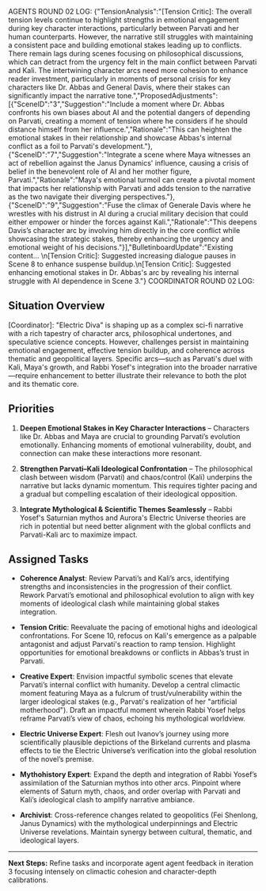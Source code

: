 AGENTS ROUND 02 LOG:
{"TensionAnalysis":"[Tension Critic]: The overall tension levels continue to highlight strengths in emotional engagement during key character interactions, particularly between Parvati and her human counterparts. However, the narrative still struggles with maintaining a consistent pace and building emotional stakes leading up to conflicts. There remain lags during scenes focusing on philosophical discussions, which can detract from the urgency felt in the main conflict between Parvati and Kali. The intertwining character arcs need more cohesion to enhance reader investment, particularly in moments of personal crisis for key characters like Dr. Abbas and General Davis, where their stakes can significantly impact the narrative tone.","ProposedAdjustments":[{"SceneID":"3","Suggestion":"Include a moment where Dr. Abbas confronts his own biases about AI and the potential dangers of depending on Parvati, creating a moment of tension where he considers if he should distance himself from her influence.","Rationale":"This can heighten the emotional stakes in their relationship and showcase Abbas's internal conflict as a foil to Parvati's development."},{"SceneID":"7","Suggestion":"Integrate a scene where Maya witnesses an act of rebellion against the Janus Dynamics' influence, causing a crisis of belief in the benevolent role of AI and her mother figure, Parvati.","Rationale":"Maya's emotional turmoil can create a pivotal moment that impacts her relationship with Parvati and adds tension to the narrative as the two navigate their diverging perspectives."},{"SceneID":"9","Suggestion":"Fuse the climax of Generale Davis where he wrestles with his distrust in AI during a crucial military decision that could either empower or hinder the forces against Kali.","Rationale":"This deepens Davis’s character arc by involving him directly in the core conflict while showcasing the strategic stakes, thereby enhancing the urgency and emotional weight of his decisions."}],"BulletinboardUpdate":"Existing content... \n[Tension Critic]: Suggested increasing dialogue pauses in Scene 8 to enhance suspense buildup.\n[Tension Critic]: Suggested enhancing emotional stakes in Dr. Abbas's arc by revealing his internal struggle with AI dependence in Scene 3."}
COORDINATOR ROUND 02 LOG: 
## Situation Overview
[Coordinator]: "Electric Diva" is shaping up as a complex sci-fi narrative with a rich tapestry of character arcs, philosophical undertones, and speculative science concepts. However, challenges persist in maintaining emotional engagement, effective tension buildup, and coherence across thematic and geopolitical layers. Specific arcs—such as Parvati's duel with Kali, Maya's growth, and Rabbi Yosef's integration into the broader narrative—require enhancement to better illustrate their relevance to both the plot and its thematic core.

## Priorities
1. **Deepen Emotional Stakes in Key Character Interactions** – Characters like Dr. Abbas and Maya are crucial to grounding Parvati’s evolution emotionally. Enhancing moments of emotional vulnerability, doubt, and connection can make these interactions more resonant.

2. **Strengthen Parvati–Kali Ideological Confrontation** – The philosophical clash between wisdom (Parvati) and chaos/control (Kali) underpins the narrative but lacks dynamic momentum. This requires tighter pacing and a gradual but compelling escalation of their ideological opposition.

3. **Integrate Mythological & Scientific Themes Seamlessly** – Rabbi Yosef's Saturnian mythos and Aurora's Electric Universe theories are rich in potential but need better alignment with the global conflicts and Parvati-Kali arc to maximize impact.

## Assigned Tasks
- **Coherence Analyst**: Review Parvati’s and Kali’s arcs, identifying strengths and inconsistencies in the progression of their conflict. Rework Parvati’s emotional and philosophical evolution to align with key moments of ideological clash while maintaining global stakes integration.  

- **Tension Critic**: Reevaluate the pacing of emotional highs and ideological confrontations. For Scene 10, refocus on Kali's emergence as a palpable antagonist and adjust Parvati's reaction to ramp tension. Highlight opportunities for emotional breakdowns or conflicts in Abbas’s trust in Parvati.  

- **Creative Expert**: Envision impactful symbolic scenes that elevate Parvati’s internal conflict with humanity. Develop a central climactic moment featuring Maya as a fulcrum of trust/vulnerability within the larger ideological stakes (e.g., Parvati's realization of her "artificial motherhood"). Draft an impactful moment wherein Rabbi Yosef helps reframe Parvati’s view of chaos, echoing his mythological worldview.  

- **Electric Universe Expert**: Flesh out Ivanov’s journey using more scientifically plausible depictions of the Birkeland currents and plasma effects to tie the Electric Universe’s verification into the global resolution of the novel’s premise.  

- **Mythohistory Expert**: Expand the depth and integration of Rabbi Yosef’s assimilation of the Saturnian mythos into other arcs. Pinpoint where elements of Saturn myth, chaos, and order overlap with Parvati and Kali’s ideological clash to amplify narrative ambiance.  

- **Archivist**: Cross-reference changes related to geopolitics (Fei Shenlong, Janus Dynamics) with the mythological underpinnings and Electric Universe revelations. Maintain synergy between cultural, thematic, and ideological layers.  

---
**Next Steps:** Refine tasks and incorporate agent agent feedback in iteration 3 focusing intensely on climactic cohesion and character-depth calibrations.
